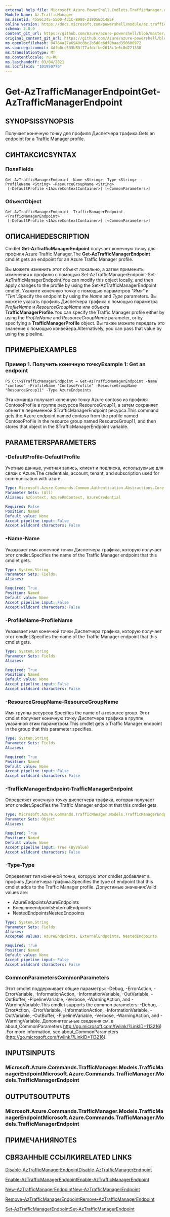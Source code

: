 ```yaml
---
external help file: Microsoft.Azure.PowerShell.Cmdlets.TrafficManager.dll-Help.xml
Module Name: Az.TrafficManager
ms.assetid: 4556C345-55D0-431C-B980-219D5ED14E5F
online version: https://docs.microsoft.com/powershell/module/az.trafficmanager/get-aztrafficmanagerendpoint
schema: 2.0.0
content_git_url: https://github.com/Azure/azure-powershell/blob/master/src/TrafficManager/TrafficManager/help/Get-AzTrafficManagerEndpoint.md
original_content_git_url: https://github.com/Azure/azure-powershell/blob/master/src/TrafficManager/TrafficManager/help/Get-AzTrafficManagerEndpoint.md
ms.openlocfilehash: 04764a27a6940c0bc2b5d0e6df0baad350606972
ms.sourcegitcommit: 4dfb0cc533b83f77afdcfbe2618c1e6c8d221330
ms.translationtype: MT
ms.contentlocale: ru-RU
ms.lasthandoff: 03/04/2021
ms.locfileid: "101950776"
---
```

# <span data-ttu-id="c3b18-101">Get-AzTrafficManagerEndpoint</span><span class="sxs-lookup"><span data-stu-id="c3b18-101">Get-AzTrafficManagerEndpoint</span></span>

## <span data-ttu-id="c3b18-102">SYNOPSIS</span><span class="sxs-lookup"><span data-stu-id="c3b18-102">SYNOPSIS</span></span>
<span data-ttu-id="c3b18-103">Получает конечную точку для профиля Диспетчера трафика.</span><span class="sxs-lookup"><span data-stu-id="c3b18-103">Gets an endpoint for a Traffic Manager profile.</span></span>

## <span data-ttu-id="c3b18-104">СИНТАКСИС</span><span class="sxs-lookup"><span data-stu-id="c3b18-104">SYNTAX</span></span>

### <span data-ttu-id="c3b18-105">Поля</span><span class="sxs-lookup"><span data-stu-id="c3b18-105">Fields</span></span>
```
Get-AzTrafficManagerEndpoint -Name <String> -Type <String> -ProfileName <String> -ResourceGroupName <String>
 [-DefaultProfile <IAzureContextContainer>] [<CommonParameters>]
```

### <span data-ttu-id="c3b18-106">Объект</span><span class="sxs-lookup"><span data-stu-id="c3b18-106">Object</span></span>
```
Get-AzTrafficManagerEndpoint -TrafficManagerEndpoint <TrafficManagerEndpoint>
 [-DefaultProfile <IAzureContextContainer>] [<CommonParameters>]
```

## <span data-ttu-id="c3b18-107">ОПИСАНИЕ</span><span class="sxs-lookup"><span data-stu-id="c3b18-107">DESCRIPTION</span></span>
<span data-ttu-id="c3b18-108">Cmdlet **Get-AzTrafficManagerEndpoint** получает конечную точку для профиля Azure Traffic Manager.</span><span class="sxs-lookup"><span data-stu-id="c3b18-108">The **Get-AzTrafficManagerEndpoint** cmdlet gets an endpoint for an Azure Traffic Manager profile.</span></span>

<span data-ttu-id="c3b18-109">Вы можете изменить этот объект локально, а затем применить изменения к профилю с помощью Set-AzTrafficManagerEndpoint-Set-AzTrafficManagerEndpoint.</span><span class="sxs-lookup"><span data-stu-id="c3b18-109">You can modify this object locally, and then apply changes to the profile by using the Set-AzTrafficManagerEndpoint cmdlet.</span></span>
<span data-ttu-id="c3b18-110">Укажите конечную точку с помощью параметров *"Имя"* и *"Тип".*</span><span class="sxs-lookup"><span data-stu-id="c3b18-110">Specify the endpoint by using the *Name* and *Type* parameters.</span></span>
<span data-ttu-id="c3b18-111">Вы можете указать профиль Диспетчера трафика с помощью параметра *ProfileName* и *ResourceGroupName* или объекта **TrafficManagerProfile.**</span><span class="sxs-lookup"><span data-stu-id="c3b18-111">You can specify the Traffic Manager profile either by using the *ProfileName* and *ResourceGroupName* parameter, or by specifying a **TrafficManagerProfile** object.</span></span>
<span data-ttu-id="c3b18-112">Вы также можете передать это значение с помощью конвейера.</span><span class="sxs-lookup"><span data-stu-id="c3b18-112">Alternatively, you can pass that value by using the pipeline.</span></span>

## <span data-ttu-id="c3b18-113">ПРИМЕРЫ</span><span class="sxs-lookup"><span data-stu-id="c3b18-113">EXAMPLES</span></span>

### <span data-ttu-id="c3b18-114">Пример 1. Получить конечную точку</span><span class="sxs-lookup"><span data-stu-id="c3b18-114">Example 1: Get an endpoint</span></span>
```
PS C:\>$TrafficManagerEndpoint = Get-AzTrafficManagerEndpoint -Name "contoso" -ProfileName "ContosoProfile" -ResourceGroupName "ResourceGroup11" -Type AzureEndpoints
```

<span data-ttu-id="c3b18-115">Эта команда получает конечную точку Azure contoso из профиля ContosoProfile в группе ресурсов ResourceGroup11, а затем сохраняет объект в переменной $TrafficManagerEndpoint ресурса.</span><span class="sxs-lookup"><span data-stu-id="c3b18-115">This command gets the Azure endpoint named contoso from the profile named ContosoProfile in the resource group named ResourceGroup11, and then stores that object in the $TrafficManagerEndpoint variable.</span></span>

## <span data-ttu-id="c3b18-116">PARAMETERS</span><span class="sxs-lookup"><span data-stu-id="c3b18-116">PARAMETERS</span></span>

### <span data-ttu-id="c3b18-117">-DefaultProfile</span><span class="sxs-lookup"><span data-stu-id="c3b18-117">-DefaultProfile</span></span>
<span data-ttu-id="c3b18-118">Учетные данные, учетная запись, клиент и подписка, используемые для связи с Azure.</span><span class="sxs-lookup"><span data-stu-id="c3b18-118">The credentials, account, tenant, and subscription used for communication with azure.</span></span>

```yaml
Type: Microsoft.Azure.Commands.Common.Authentication.Abstractions.Core.IAzureContextContainer
Parameter Sets: (All)
Aliases: AzContext, AzureRmContext, AzureCredential

Required: False
Position: Named
Default value: None
Accept pipeline input: False
Accept wildcard characters: False
```

### <span data-ttu-id="c3b18-119">-Name</span><span class="sxs-lookup"><span data-stu-id="c3b18-119">-Name</span></span>
<span data-ttu-id="c3b18-120">Указывает имя конечной точки Диспетчера трафика, которую получает этот cmdlet.</span><span class="sxs-lookup"><span data-stu-id="c3b18-120">Specifies the name of the Traffic Manager endpoint that this cmdlet gets.</span></span>

```yaml
Type: System.String
Parameter Sets: Fields
Aliases:

Required: True
Position: Named
Default value: None
Accept pipeline input: False
Accept wildcard characters: False
```

### <span data-ttu-id="c3b18-121">-ProfileName</span><span class="sxs-lookup"><span data-stu-id="c3b18-121">-ProfileName</span></span>
<span data-ttu-id="c3b18-122">Указывает имя конечной точки Диспетчера трафика, которую получает этот cmdlet.</span><span class="sxs-lookup"><span data-stu-id="c3b18-122">Specifies the name of the Traffic Manager endpoint that this cmdlet gets.</span></span>

```yaml
Type: System.String
Parameter Sets: Fields
Aliases:

Required: True
Position: Named
Default value: None
Accept pipeline input: False
Accept wildcard characters: False
```

### <span data-ttu-id="c3b18-123">-ResourceGroupName</span><span class="sxs-lookup"><span data-stu-id="c3b18-123">-ResourceGroupName</span></span>
<span data-ttu-id="c3b18-124">Имя группы ресурсов.</span><span class="sxs-lookup"><span data-stu-id="c3b18-124">Specifies the name of a resource group.</span></span>
<span data-ttu-id="c3b18-125">Этот cmdlet получает конечную точку Диспетчера трафика в группе, указанной этим параметром.</span><span class="sxs-lookup"><span data-stu-id="c3b18-125">This cmdlet gets a Traffic Manager endpoint in the group that this parameter specifies.</span></span>

```yaml
Type: System.String
Parameter Sets: Fields
Aliases:

Required: True
Position: Named
Default value: None
Accept pipeline input: False
Accept wildcard characters: False
```

### <span data-ttu-id="c3b18-126">-TrafficManagerEndpoint</span><span class="sxs-lookup"><span data-stu-id="c3b18-126">-TrafficManagerEndpoint</span></span>
<span data-ttu-id="c3b18-127">Определяет конечную точку диспетчера трафика, которая получает этот cmdlet.</span><span class="sxs-lookup"><span data-stu-id="c3b18-127">Specifies the Traffic Manager endpoint that this cmdlet gets.</span></span>

```yaml
Type: Microsoft.Azure.Commands.TrafficManager.Models.TrafficManagerEndpoint
Parameter Sets: Object
Aliases:

Required: True
Position: Named
Default value: None
Accept pipeline input: True (ByValue)
Accept wildcard characters: False
```

### <span data-ttu-id="c3b18-128">-Type</span><span class="sxs-lookup"><span data-stu-id="c3b18-128">-Type</span></span>
<span data-ttu-id="c3b18-129">Определяет тип конечной точки, которую этот cmdlet добавляет в профиль Диспетчера трафика.</span><span class="sxs-lookup"><span data-stu-id="c3b18-129">Specifies the type of endpoint that this cmdlet adds to the Traffic Manager profile.</span></span>
<span data-ttu-id="c3b18-130">Допустимые значения:</span><span class="sxs-lookup"><span data-stu-id="c3b18-130">Valid values are:</span></span> 

- <span data-ttu-id="c3b18-131">AzureEndpoints</span><span class="sxs-lookup"><span data-stu-id="c3b18-131">AzureEndpoints</span></span>
- <span data-ttu-id="c3b18-132">Внешниеendpoints</span><span class="sxs-lookup"><span data-stu-id="c3b18-132">ExternalEndpoints</span></span>
- <span data-ttu-id="c3b18-133">NestedEndpoints</span><span class="sxs-lookup"><span data-stu-id="c3b18-133">NestedEndpoints</span></span>

```yaml
Type: System.String
Parameter Sets: Fields
Aliases:
Accepted values: AzureEndpoints, ExternalEndpoints, NestedEndpoints

Required: True
Position: Named
Default value: None
Accept pipeline input: False
Accept wildcard characters: False
```

### <span data-ttu-id="c3b18-134">CommonParameters</span><span class="sxs-lookup"><span data-stu-id="c3b18-134">CommonParameters</span></span>
<span data-ttu-id="c3b18-135">Этот cmdlet поддерживает общие параметры: -Debug, -ErrorAction, -ErrorVariable, -InformationAction, -InformationVariable, -OutVariable, -OutBuffer, -PipelineVariable, -Verbose, -WarningAction, and -WarningVariable.</span><span class="sxs-lookup"><span data-stu-id="c3b18-135">This cmdlet supports the common parameters: -Debug, -ErrorAction, -ErrorVariable, -InformationAction, -InformationVariable, -OutVariable, -OutBuffer, -PipelineVariable, -Verbose, -WarningAction, and -WarningVariable.</span></span> <span data-ttu-id="c3b18-136">Дополнительные сведения см. в about_CommonParameters http://go.microsoft.com/fwlink/?LinkID=113216) .</span><span class="sxs-lookup"><span data-stu-id="c3b18-136">For more information, see about_CommonParameters (http://go.microsoft.com/fwlink/?LinkID=113216).</span></span>

## <span data-ttu-id="c3b18-137">INPUTS</span><span class="sxs-lookup"><span data-stu-id="c3b18-137">INPUTS</span></span>

### <span data-ttu-id="c3b18-138">Microsoft.Azure.Commands.TrafficManager.Models.TrafficManagerEndpoint</span><span class="sxs-lookup"><span data-stu-id="c3b18-138">Microsoft.Azure.Commands.TrafficManager.Models.TrafficManagerEndpoint</span></span>

## <span data-ttu-id="c3b18-139">OUTPUTS</span><span class="sxs-lookup"><span data-stu-id="c3b18-139">OUTPUTS</span></span>

### <span data-ttu-id="c3b18-140">Microsoft.Azure.Commands.TrafficManager.Models.TrafficManagerEndpoint</span><span class="sxs-lookup"><span data-stu-id="c3b18-140">Microsoft.Azure.Commands.TrafficManager.Models.TrafficManagerEndpoint</span></span>

## <span data-ttu-id="c3b18-141">ПРИМЕЧАНИЯ</span><span class="sxs-lookup"><span data-stu-id="c3b18-141">NOTES</span></span>

## <span data-ttu-id="c3b18-142">СВЯЗАННЫЕ ССЫЛКИ</span><span class="sxs-lookup"><span data-stu-id="c3b18-142">RELATED LINKS</span></span>

[<span data-ttu-id="c3b18-143">Disable-AzTrafficManagerEndpoint</span><span class="sxs-lookup"><span data-stu-id="c3b18-143">Disable-AzTrafficManagerEndpoint</span></span>](./Disable-AzTrafficManagerEndpoint.md)

[<span data-ttu-id="c3b18-144">Enable-AzTrafficManagerEndpoint</span><span class="sxs-lookup"><span data-stu-id="c3b18-144">Enable-AzTrafficManagerEndpoint</span></span>](./Enable-AzTrafficManagerEndpoint.md)

[<span data-ttu-id="c3b18-145">New-AzTrafficManagerEndpoint</span><span class="sxs-lookup"><span data-stu-id="c3b18-145">New-AzTrafficManagerEndpoint</span></span>](./New-AzTrafficManagerEndpoint.md)

[<span data-ttu-id="c3b18-146">Remove-AzTrafficManagerEndpoint</span><span class="sxs-lookup"><span data-stu-id="c3b18-146">Remove-AzTrafficManagerEndpoint</span></span>](./Remove-AzTrafficManagerEndpoint.md)

[<span data-ttu-id="c3b18-147">Set-AzTrafficManagerEndpoint</span><span class="sxs-lookup"><span data-stu-id="c3b18-147">Set-AzTrafficManagerEndpoint</span></span>](./Set-AzTrafficManagerEndpoint.md)


